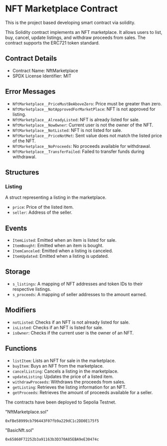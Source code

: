 # NFT Marketplace Contract

This is the project based developing smart contract via solidity. <br>

This Solidity contract implements an NFT marketplace. It allows users to list, buy, cancel, update listings, and withdraw proceeds from sales. The contract supports the ERC721 token standard.

## Contract Details

- Contract Name: NftMarketplace
- SPDX License Identifier: MIT

## Error Messages

- `NftMarketplace__PriceMustBeAboveZero`: Price must be greater than zero.
- `NftMarketplace__NotApprovedForMarketPlace`: NFT is not approved for listing.
- `NftMarketplace__AlreadyListed`: NFT is already listed for sale.
- `NftMarketplace__NowOwner`: Current user is not the owner of the NFT.
- `NftMarketplace__NotListed`: NFT is not listed for sale.
- `NftMarketplace__PriceNotMet`: Sent value does not match the listed price of the NFT.
- `NftMarketplace__NoProceeds`: No proceeds available for withdrawal.
- `NftMarketplace__TransferFailed`: Failed to transfer funds during withdrawal.

## Structures

### Listing

A struct representing a listing in the marketplace.

- `price`: Price of the listed item.
- `seller`: Address of the seller.

## Events

- `ItemListed`: Emitted when an item is listed for sale.
- `ItemBought`: Emitted when an item is bought.
- `ItemCanceled`: Emitted when a listing is canceled.
- `ItemUpdated`: Emitted when a listing is updated.

## Storage

- `s_listings`: A mapping of NFT addresses and token IDs to their respective listings.
- `s_proceeds`: A mapping of seller addresses to the amount earned.

## Modifiers

- `notListed`: Checks if an NFT is not already listed for sale.
- `isListed`: Checks if an NFT is listed for sale.
- `isOwner`: Checks if the current user is the owner of an NFT.

## Functions

- `listItem`: Lists an NFT for sale in the marketplace.
- `buyItem`: Buys an NFT from the marketplace.
- `cancelListing`: Cancels a listing in the marketplace.
- `updateListing`: Updates the price of a listed item.
- `withdrawProceeds`: Withdraws the proceeds from sales.
- `getListing`: Retrieves the listing information for an NFT.
- `getProceeds`: Retrieves the amount of proceeds available for a seller.

The contracts have been deployed to Sepolia Testnet. <br>

"NftMarketplace.sol"

```
0xFBe58999cb796443F07fb9a229dC1c2DD0E175f5
```

"BasicNft.sol"

```
0x65860F72252b3a91163b3D370A85EBA9eE30474c
```
